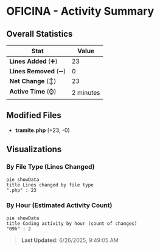 # OFICINA - Activity Summary 

## Overall Statistics

| Stat                   | Value                                                             |
| ---------------------- | ----------------------------------------------------------------- |
| **Lines Added** (➕)   | 23                                          |
| **Lines Removed** (➖) | 0                                        |
| **Net Change** (↕)    | 23                |
| **Active Time** (⌚)   | 2 minutes |


## Modified Files
- **tramite.php** (+23, -0)

## Visualizations

### By File Type (Lines Changed)

```mermaid
pie showData
title Lines changed by file type
".php" : 23
```

### By Hour (Estimated Activity Count)

```mermaid
pie showData
title Coding activity by hour (count of changes)
"09h" : 2
```


> **Last Updated:** 6/26/2025, 9:49:05 AM